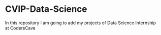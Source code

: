 # CVIP-Data-Science
In this repository I am going to add my projects of Data Science Internship at CodersCave
